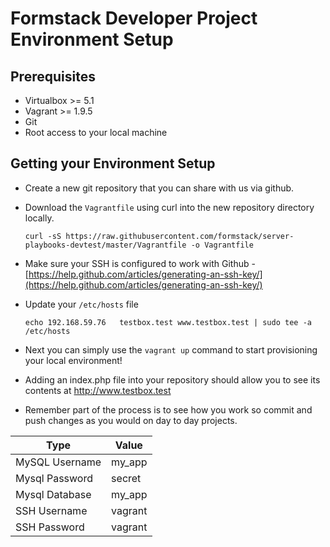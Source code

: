 # Formstack Developer Project Environment Setup

## Prerequisites

- Virtualbox >= 5.1
- Vagrant >= 1.9.5
- Git
- Root access to your local machine

## Getting your Environment Setup
- Create a new git repository that you can share with us via github.
- Download the `Vagrantfile` using curl into the new repository directory locally.

    ```
    curl -sS https://raw.githubusercontent.com/formstack/server-playbooks-devtest/master/Vagrantfile -o Vagrantfile
    ```

- Make sure your SSH is configured to work with Github -
    [https://help.github.com/articles/generating-an-ssh-key/](https://help.github.com/articles/generating-an-ssh-key/)
- Update your `/etc/hosts` file

    ```
    echo 192.168.59.76   testbox.test www.testbox.test | sudo tee -a /etc/hosts
    ```

- Next you can simply use the `vagrant up` command to start provisioning your local environment!
- Adding an index.php file into your repository should allow you to see its contents at http://www.testbox.test
- Remember part of the process is to see how you work so commit and push changes as you would on day to day projects.

| Type           | Value                  |
|----------------|------------------------|
| MySQL Username | my_app                 |
| Mysql Password | secret                 |
| Mysql Database | my_app                 |
| SSH Username   | vagrant                |
| SSH Password   | vagrant                |
